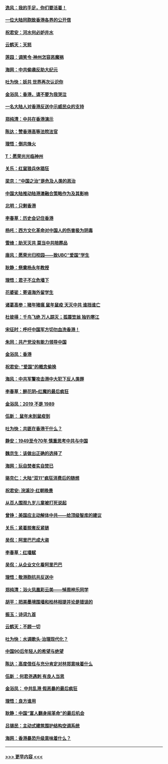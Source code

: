 #### [逸风：我的手足，你们要活着！](../pages/nsc993/n11676352.md?t=11241501) 
#### [一位大陆同胞致香港各界的公开信](../pages/nsc993/n11675761.md?t=11241501) 
#### [祝君安：河水何必妒井水](../pages/nsc993/n11675746.md?t=11241501) 
#### [云鹤天：天怒](../pages/nsc993/n11675718.md?t=11241501) 
#### [莲园：调笑令‧神州怎容恶魔祸](../pages/nsc993/n11675648.md?t=11241501) 
#### [海网：中共偷袭反助大纪元](../pages/nsc993/n11673515.md?t=11241501) 
#### [吐为快：妖共 世界再次认识你](../pages/nsc993/n11673506.md?t=11241501) 
#### [金浴凤：香港，请不要为我哭泣](../pages/nsc993/n11673248.md?t=11241501) 
#### [一名大陆人对香港反送中示威民众的支持](../pages/nsc993/n11672615.md?t=11241501) 
#### [郑纯清：中共在香港演示](../pages/nsc993/n11670539.md?t=11241501) 
#### [陈达：赞香港高等法院法官](../pages/nsc993/n11669542.md?t=11241501) 
#### [理悟：倒共烽火](../pages/nsc993/n11668844.md?t=11241501) 
#### [T：愿荣光光临神州](../pages/nsc993/n11668421.md?t=11241501) 
#### [关乐：红鼠狼兵休猖狂](../pages/nsc993/n11668378.md?t=11241501) 
#### [梁京：“中国之治”是危及人类的恶治](../pages/nsc993/n11668328.md?t=11241501) 
#### [中国大陆推动陆港澳融合策略作为及其影响](../pages/nsc993/n11668157.md?t=11241501) 
#### [北明：只剩香港](../pages/nsc993/n11668002.md?t=11241501) 
#### [李春草：历史会记住香港](../pages/nsc993/n11667927.md?t=11241501) 
#### [杨吒：西方文化革命对中国人的伤害极为阴毒](../pages/nsc993/n11664521.md?t=11241501) 
#### [雪绮：助天灭共 莫当中共陪葬品](../pages/nsc993/n11662650.md?t=11241501) 
#### [唐风：愿荣光归校园——致UBC“爱国”学生](../pages/nsc993/n11662194.md?t=11241501) 
#### [耿静：祭奠杨永年教授](../pages/nsc993/n11662514.md?t=11241501) 
#### [理悟：君子不立危墙下](../pages/nsc993/n11662172.md?t=11241501) 
#### [花婆娑：寄语海外留学生](../pages/nsc993/n11662121.md?t=11241501) 
#### [诸葛高参：猪年猪瘟 鼠年鼠疫 天灭中共 谁挡谁亡](../pages/nsc993/n11661980.md?t=11241501) 
#### [杜彼得：千鸟飞绝 万人踪灭；孤蓑笠翁 独钓寒江](../pages/nsc993/n11661170.md?t=11241501) 
#### [宋征时：呼吁中国军方切勿血洗香港！](../pages/nsc993/n11415318.md?t=11241501) 
#### [朱同：共产党没有能力领导中国](../pages/nsc993/n11660421.md?t=11241501) 
#### [金浴凤：香港](../pages/nsc993/n11660419.md?t=11241501) 
#### [祝君安: “爱国”的概念偷换](../pages/nsc993/n11659706.md?t=11241501) 
#### [海风：中共军警攻击港中大犯下反人类罪](../pages/nsc993/n11659632.md?t=11241501) 
#### [李春草：醉花阴•红魔的最后疯狂](../pages/nsc993/n11659287.md?t=11241501) 
#### [金浴凤：2019 不是 1989](../pages/nsc993/n11657663.md?t=11241501) 
#### [伍新： 鼠年未到鼠疫到](../pages/nsc993/n11655098.md?t=11241501) 
#### [吐为快：共匪在香港干什么？](../pages/nsc993/n11654891.md?t=11241501) 
#### [静安：1949至今70年 慎重思考中共与中国](../pages/nsc993/n11651244.md?t=11241501) 
#### [魏京生：该做出正确的选择了](../pages/nsc993/n11653084.md?t=11241501) 
#### [海网：玩自焚者实自焚已](../pages/nsc993/n11652423.md?t=11241501) 
#### [骆克仁：大陆“双11”疯狂消费后的随想](../pages/nsc993/n11652305.md?t=11241501) 
#### [祝君安: 浣溪沙·红朝晚景](../pages/nsc993/n11652258.md?t=11241501) 
#### [从百人围观九岁儿童被打死说起](../pages/nsc993/n11651030.md?t=11241501) 
#### [曾铮：美国应主动解体中共——给顶级智库的建议](../pages/nsc993/n11649888.md?t=11241501) 
#### [关乐：紧着脱套反紧链](../pages/nsc993/n11649069.md?t=11241501) 
#### [吴侃：阿里巴巴成大盗](../pages/nsc993/n11645523.md?t=11241501) 
#### [李春草：红墙赋](../pages/nsc993/n11646389.md?t=11241501) 
#### [吴侃：从企业文化看阿里巴巴](../pages/nsc993/n11645476.md?t=11241501) 
#### [理悟：敬港胞抗共反送中](../pages/nsc993/n11645466.md?t=11241501) 
#### [郑纯清：浴火凤凰彩云美——悼周梓乐同学](../pages/nsc993/n11645155.md?t=11241501) 
#### [胡平：把美墨境围墙和柏林相提并论是错误的](../pages/nsc993/n11645134.md?t=11241501) 
#### [振玉：诗词九首](../pages/nsc993/n11644081.md?t=11241501) 
#### [云鹤天：不顾一切](../pages/nsc993/n11643508.md?t=11241501) 
#### [吐为快：水调歌头·治理现代化？](../pages/nsc993/n11643485.md?t=11241501) 
#### [中国90后年轻人的希望与绝望](../pages/nsc993/n11642317.md?t=11241501) 
#### [陈达：高度信任与充分肯定对林郑意味着什么](../pages/nsc993/n11641441.md?t=11241501) 
#### [伍新 ：何君尧遇刺 有良人当思](../pages/nsc993/n11641503.md?t=11241501) 
#### [金浴凤： 中共乱港  假恶暴的最后疯狂](../pages/nsc993/n11641495.md?t=11241501) 
#### [理悟：良方谁用](../pages/nsc993/n11641463.md?t=11241501) 
#### [耿静：中国“富人翻身闹革命”的最后机会](../pages/nsc993/n11640655.md?t=11241501) 
#### [吕锡民：主动式建筑围护结构空调系统](../pages/nsc993/n11640168.md?t=11241501) 
#### [海网：香港暴恐升级意味着什么？](../pages/nsc993/n11635904.md?t=11241501) 

----
#### [ >>> 更早内容 <<< ](../indexes/nsc993-earlier.md)
